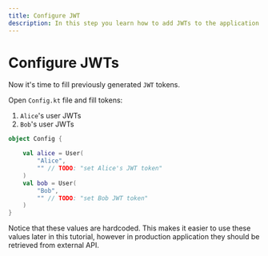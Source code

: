```yaml
---
title: Configure JWT
description: In this step you learn how to add JWTs to the application.
---
```


# Configure JWTs

Now it's time to fill previously generated `JWT` tokens.

Open `Config.kt` file and fill tokens:

1. `Alice`'s user JWTs
2. `Bob`'s user JWTs

```kotlin
object Config {

    val alice = User(
        "Alice",
        "" // TODO: "set Alice's JWT token"
    )
    val bob = User(
        "Bob",
        "" // TODO: "set Bob JWT token"
    )
}

```

Notice that these values are hardcoded. This makes it easier to use these values later in this tutorial, however in production application they should be retrieved from external API.
